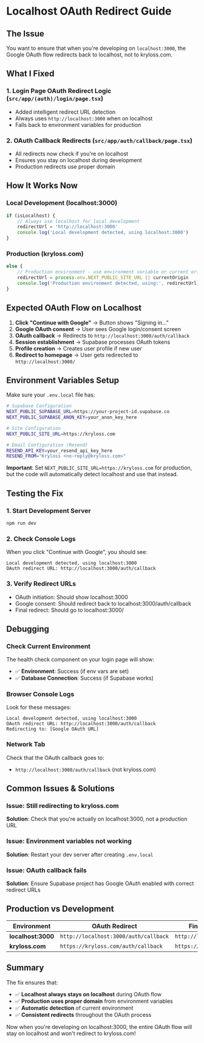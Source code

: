 # Localhost OAuth Redirect Guide

## The Issue
You want to ensure that when you're developing on `localhost:3000`, the Google OAuth flow redirects back to localhost, not to kryloss.com.

## What I Fixed

### 1. **Login Page OAuth Redirect Logic** (`src/app/(auth)/login/page.tsx`)
- Added intelligent redirect URL detection
- Always uses `http://localhost:3000` when on localhost
- Falls back to environment variables for production

### 2. **OAuth Callback Redirects** (`src/app/auth/callback/page.tsx`)
- All redirects now check if you're on localhost
- Ensures you stay on localhost during development
- Production redirects use proper domain

## How It Works Now

### **Local Development (localhost:3000)**
```typescript
if (isLocalhost) {
    // Always use localhost for local development
    redirectUrl = 'http://localhost:3000'
    console.log('Local development detected, using localhost:3000')
}
```

### **Production (kryloss.com)**
```typescript
else {
    // Production environment - use environment variable or current origin
    redirectUrl = process.env.NEXT_PUBLIC_SITE_URL || currentOrigin
    console.log('Production environment detected, using:', redirectUrl)
}
```

## Expected OAuth Flow on Localhost

1. **Click "Continue with Google"** → Button shows "Signing in..."
2. **Google OAuth consent** → User sees Google login/consent screen
3. **OAuth callback** → Redirects to `http://localhost:3000/auth/callback`
4. **Session establishment** → Supabase processes OAuth tokens
5. **Profile creation** → Creates user profile if new user
6. **Redirect to homepage** → User gets redirected to `http://localhost:3000/`

## Environment Variables Setup

Make sure your `.env.local` file has:

```bash
# Supabase Configuration
NEXT_PUBLIC_SUPABASE_URL=https://your-project-id.supabase.co
NEXT_PUBLIC_SUPABASE_ANON_KEY=your_anon_key_here

# Site Configuration  
NEXT_PUBLIC_SITE_URL=https://kryloss.com

# Email Configuration (Resend)
RESEND_API_KEY=your_resend_api_key_here
RESEND_FROM="Kryloss <no-reply@kryloss.com>"
```

**Important**: Set `NEXT_PUBLIC_SITE_URL=https://kryloss.com` for production, but the code will automatically detect localhost and use that instead.

## Testing the Fix

### 1. **Start Development Server**
```bash
npm run dev
```

### 2. **Check Console Logs**
When you click "Continue with Google", you should see:
```
Local development detected, using localhost:3000
OAuth redirect URL: http://localhost:3000/auth/callback
```

### 3. **Verify Redirect URLs**
- OAuth initiation: Should show localhost:3000
- Google consent: Should redirect back to localhost:3000/auth/callback
- Final redirect: Should go to localhost:3000/

## Debugging

### **Check Current Environment**
The health check component on your login page will show:
- ✅ **Environment**: Success (if env vars are set)
- ✅ **Database Connection**: Success (if Supabase works)

### **Browser Console Logs**
Look for these messages:
```
Local development detected, using localhost:3000
OAuth redirect URL: http://localhost:3000/auth/callback
Redirecting to: [Google OAuth URL]
```

### **Network Tab**
Check that the OAuth callback goes to:
- `http://localhost:3000/auth/callback` (not kryloss.com)

## Common Issues & Solutions

### Issue: Still redirecting to kryloss.com
**Solution**: Check that you're actually on localhost:3000, not a production URL

### Issue: Environment variables not working
**Solution**: Restart your dev server after creating `.env.local`

### Issue: OAuth callback fails
**Solution**: Ensure Supabase project has Google OAuth enabled with correct redirect URLs

## Production vs Development

| Environment | OAuth Redirect | Final Redirect | Notes |
|-------------|----------------|----------------|-------|
| **localhost:3000** | `http://localhost:3000/auth/callback` | `http://localhost:3000/` | Development |
| **kryloss.com** | `https://kryloss.com/auth/callback` | `https://kryloss.com/` | Production |

## Summary

The fix ensures that:
- ✅ **Localhost always stays on localhost** during OAuth flow
- ✅ **Production uses proper domain** from environment variables
- ✅ **Automatic detection** of current environment
- ✅ **Consistent redirects** throughout the OAuth process

Now when you're developing on localhost:3000, the entire OAuth flow will stay on localhost and won't redirect to kryloss.com!
